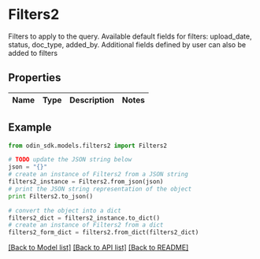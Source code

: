 # Filters2

Filters to apply to the query. Available default fields for filters: upload_date, status, doc_type, added_by.             Additional fields defined by user can also be added to filters

## Properties

Name | Type | Description | Notes
------------ | ------------- | ------------- | -------------

## Example

```python
from odin_sdk.models.filters2 import Filters2

# TODO update the JSON string below
json = "{}"
# create an instance of Filters2 from a JSON string
filters2_instance = Filters2.from_json(json)
# print the JSON string representation of the object
print Filters2.to_json()

# convert the object into a dict
filters2_dict = filters2_instance.to_dict()
# create an instance of Filters2 from a dict
filters2_form_dict = filters2.from_dict(filters2_dict)
```
[[Back to Model list]](../README.md#documentation-for-models) [[Back to API list]](../README.md#documentation-for-api-endpoints) [[Back to README]](../README.md)



